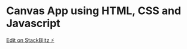 # Canvas App using HTML, CSS and Javascript

[Edit on StackBlitz ⚡️](https://stackblitz.com/edit/web-platform-txohxr)